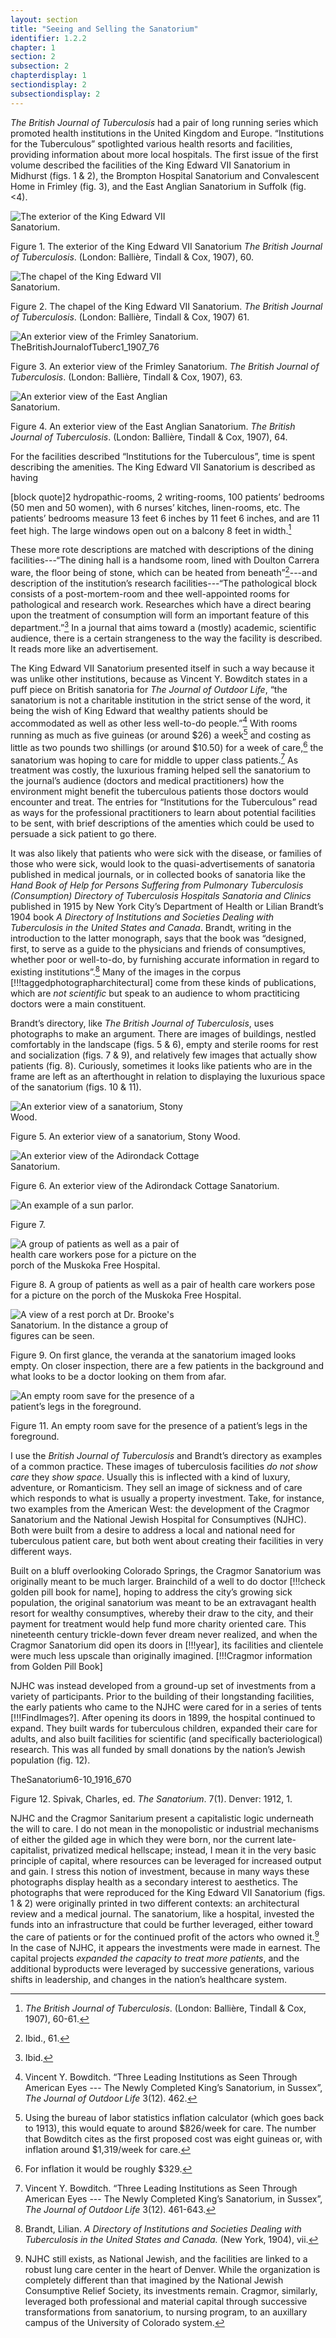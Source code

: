 ```yaml
---
layout: section
title: "Seeing and Selling the Sanatorium"
identifier: 1.2.2
chapter: 1
section: 2
subsection: 2
chapterdisplay: 1
sectiondisplay: 2
subsectiondisplay: 2
---
```


*The British Journal of Tuberculosis* had a pair of long running series which promoted health institutions in the United Kingdom and Europe. “Institutions for the Tuberculous” spotlighted various health resorts and facilities, providing information about more local hospitals. The first issue of the first volume described the facilities of the King Edward VII Sanatorium in Midhurst (figs. 1 & 2), the Brompton Hospital Sanatorium and Convalescent Home in Frimley (fig. 3), and the East Anglian Sanatorium in Suffolk (fig. <4).

<img id="TheBritishJournalofTuberc1_1907_73" src="{{ site.baseurl }}/assets/items/TheBritishJournalofTuberc1_1907_73.jpg" alt="The exterior of the King Edward VII Sanatorium." style="max-width:60%;height:auto;">

Figure 1. The exterior of the King Edward VII Sanatorium *The British Journal of Tuberculosis*. (London: Ballière, Tindall & Cox, 1907), 60.

<img id="TheBritishJournalofTuberc1_1907_74" src="{{ site.baseurl }}/assets/items/TheBritishJournalofTuberc1_1907_74.jpg" alt="The chapel of the King Edward VII Sanatorium." style="max-width:60%;height:auto;">

Figure 2. The chapel of the King Edward VII Sanatorium. *The British Journal of Tuberculosis*. (London: Ballière, Tindall & Cox, 1907) 61.

<img id="TheBritishJournalofTuberc1_1907_76" src="{{ site.baseurl }}/assets/items/TheBritishJournalofTuberc1_1907_76.jpg" alt="An exterior view of the Frimley Sanatorium." style="max-width:60%;height:auto;">TheBritishJournalofTuberc1_1907_76

Figure 3. An exterior view of the Frimley Sanatorium. *The British Journal of Tuberculosis*. (London: Ballière, Tindall & Cox, 1907), 63.

<img id="TheBritishJournalofTuberc1_1907_77" src="{{ site.baseurl }}/assets/items/TheBritishJournalofTuberc1_1907_77.jpg" alt="An exterior view of the East Anglian Sanatorium." style="max-width:60%;height:auto;">

Figure 4. An exterior view of the East Anglian Sanatorium. *The British Journal of Tuberculosis*. (London: Ballière, Tindall & Cox, 1907), 64.

For the facilities described “Institutions for the Tuberculous”, time is spent describing the amenities. The King Edward VII Sanatorium is described as having 

[block quote]2 hydropathic-rooms, 2 writing-rooms, 100 patients’ bedrooms (50 men and 50 women), with 6 nurses’ kitches, linen-rooms, etc. The patients’ bedrooms measure 13 feet 6 inches by 11 feet 6 inches, and are 11 feet high. The large windows open out on a balcony 8 feet in width.[^fn1]

These more rote descriptions are matched with descriptions of the dining facilities---“The dining hall is a handsome room, lined with Doulton Carrera ware, the floor being of stone, which can be heated from beneath”[^fn2]---and description of the institution’s research facilities---“The pathological block consists of a post-mortem-room and thee well-appointed rooms for pathological and research work. Researches which have a direct bearing upon the treatment of consumption will form an important feature of this department.”[^fn3] In a journal that aims toward a (mostly) academic, scientific audience, there is a certain strangeness to the way the facility is described. It reads more like an advertisement. 

The King Edward VII Sanatorium presented itself in such a way because it was unlike other institutions, because as Vincent Y. Bowditch states in a puff piece on British sanatoria for *The Journal of Outdoor Life*, “the sanatorium is not a charitable institution in the strict sense of the word, it being the wish of King Edward that wealthy patients should be accommodated as well as other less well-to-do people.”[^fn4] With rooms running as much as five guineas (or around $26) a week[^fn5] and costing as little as two pounds two shillings (or around $10.50) for a week of care,[^fn6] the sanatorium was hoping to care for middle to upper class patients.[^fn7] As treatment was costly, the luxurious framing helped sell the sanatorium to the journal’s audience (doctors and medical practitioners) how the environment might benefit the tuberculous patients those doctors would encounter and treat. The entries for “Institutions for the Tuberculous” read as ways for the professional practitioners to learn about potential facilities to be sent, with brief descriptions of the amenties which could be used to persuade a sick patient to go there.

It was also likely that patients who were sick with the disease, or families of those who were sick, would look to the quasi-advertisements of sanatoria published in medical journals, or in collected books of sanatoria like the *Hand Book of Help for Persons Suffering from Pulmonary Tuberculosis (Consumption) Directory of Tuberculosis Hospitals Sanatoria and Clinics* published in 1915 by New York City’s Department of Health or Lilian Brandt’s 1904 book *A Directory of Institutions and Societies Dealing with Tuberculosis in the United States and Canada*.  Brandt, writing in the introduction to the latter monograph, says that the book was “designed, first, to serve as a guide to the physicians and friends of consumptives, whether poor or well-to-do, by furnishing accurate information in regard to existing institutions”.[^fn8] Many of the images in the corpus [!!!taggedphotographarchitectural] come from these kinds of publications, which are *not scientific* but speak to an audience to whom practiticing doctors were a main constituent.

Brandt’s directory, like *The British Journal of Tuberculosis*, uses photographs to make an argument. There are images of buildings, nestled comfortably in the landscape (figs. 5 & 6), empty and sterile rooms for rest and socialization (figs. 7 & 9), and relatively few images that actually show patients (fig. 8). Curiously, sometimes it looks like patients who are in the frame are left as an afterthought in relation to displaying the luxurious space of the sanatorium (figs. 10 & 11).

<img id="Brandt_ADirectoryofInstitutionsa_1904_107a" src="{{ site.baseurl }}/assets/items/Brandt_ADirectoryofInstitutionsa_1904_107a.jpg" alt="An exterior view of a sanatorium, Stony Wood." style="max-width:60%;height:auto;">

Figure 5. An exterior view of a sanatorium, Stony Wood.

<img id="Brandt_ADirectoryofInstitutionsa_1904_121" src="{{ site.baseurl }}/assets/items/Brandt_ADirectoryofInstitutionsa_1904_121.jpg" alt="An exterior view of the Adirondack Cottage Sanatorium." style="max-width:60%;height:auto;">

Figure 6. An exterior view of the Adirondack Cottage Sanatorium.

<img id="Brandt_ADirectoryofInstitutionsa_1904_107b" src="{{ site.baseurl }}/assets/items/Brandt_ADirectoryofInstitutionsa_1904_107b.jpg" alt="An example of a sun parlor." style="max-width:60%;height:auto;">

Figure 7.

<img id="Brandt_ADirectoryofInstitutionsa_1904_161b" src="{{ site.baseurl }}/assets/items/Brandt_ADirectoryofInstitutionsa_1904_107a.jpg" alt="A group of patients as well as a pair of health care workers pose for a picture on the porch of the Muskoka Free Hospital." style="max-width:60%;height:auto;">

Figure 8. A group of patients as well as a pair of health care workers pose for a picture on the porch of the Muskoka Free Hospital.

<img id="Brandt_ADirectoryofInstitutionsa_1904_55" src="{{ site.baseurl }}/assets/items/Brandt_ADirectoryofInstitutionsa_1904_55.jpg" alt="A view of a rest porch at Dr. Brooke's Sanatorium. In the distance a group of figures can be seen." style="max-width:60%;height:auto;">

Figure 9. On first glance, the veranda at the sanatorium imaged looks empty. On closer inspection, there are a few patients in the background and what looks to be a doctor looking on them from afar.

<img id="Brandt_ADirectoryofInstitutionsa_1904_110b" src="{{ site.baseurl }}/assets/items/Brandt_ADirectoryofInstitutionsa_1904_110b.jpg" alt="An empty room save for the presence of a patient’s legs in the foreground." style="max-width:60%;height:auto;">

Figure 11. An empty room save for the presence of a patient’s legs in the foreground.

I use the *British Journal of Tuberculosis* and Brandt’s directory as examples of a common practice. These images of tuberculosis facilities *do not show care* they *show space*. Usually this is inflected with a kind of luxury, adventure, or Romanticism. They sell an image of sickness and of care which responds to what is usually a property investment. Take, for instance, two examples from the American West: the development of the Cragmor Sanatorium and the National Jewish Hospital for Consumptives (NJHC). Both were built from a desire to address a local and national need for tuberculous patient care, but both went about creating their facilities in very different ways. 

Built on a bluff overlooking Colorado Springs, the Cragmor Sanatorium was originally meant to be much larger. Brainchild of a well to do doctor [!!!check golden pill book for name], hoping to address the city’s growing sick population, the original sanatorium was meant to be an extravagant health resort for wealthy consumptives, whereby their draw to the city, and their payment for treatment would help fund more charity oriented care. This nineteenth century trickle-down fever dream never realized, and when the Cragmor Sanatorium did open its doors in [!!!year], its facilities and clientele were much less upscale than originally imagined. [!!!Cragmor information from Golden Pill Book] 

NJHC was instead developed from a ground-up set of investments from a variety of participants. Prior to the building of their longstanding facilities, the early patients who came to the NJHC were cared for in a series of tents [!!!FindImages?]. After opening its doors in 1899, the hospital continued to expand. They built wards for tuberculous children, expanded their care for adults, and also built facilities for scientific (and specifically bacteriological) research. This was all funded by small donations by the nation’s Jewish population (fig. 12).

TheSanatorium6-10_1916_670

Figure  12. Spivak, Charles, ed. *The Sanatorium*. 7(1). Denver: 1912, 1.

NJHC and the Cragmor Sanitarium present a capitalistic logic underneath the will to care. I do not mean in the monopolistic or industrial mechanisms of either the gilded age in which they were born, nor the current late-capitalist, privatized medical hellscape; instead, I mean it in the very basic principle of capital, where resources can be leveraged for increased output and gain. I stress this notion of investment, because in many ways these photographs display health as a secondary interest to aesthetics. The photographs that were reproduced for the King Edward VII Sanatorium (figs. 1 & 2) were originally printed in two different contexts: an architectural review and a medical journal. The sanatorium, like a hospital, invested the funds into an infrastructure that could be further leveraged, either toward the care of patients or for the continued profit of the actors who owned it.[^fn9] In the case of NJHC, it appears the investments were made in earnest. The capital projects *expanded the capacity to treat more patients*, and the additional byproducts were leveraged by successive generations, various shifts in leadership, and changes in the nation’s healthcare system.


[^fn1]: *The British Journal of Tuberculosis*. (London: Ballière, Tindall & Cox, 1907), 60-61.

[^fn2]: Ibid., 61.

[^fn3]: Ibid.

[^fn4]: Vincent Y. Bowditch. “Three Leading Institutions as Seen Through American Eyes --- The Newly Completed King’s Sanatorium, in Sussex”, *The Journal of Outdoor Life* 3(12). 462.

[^fn5]: Using the bureau of labor statistics inflation calculator (which goes back to 1913), this would equate to around $826/week for care. The number that Bowditch cites as the first proposed cost was eight guineas or, with inflation around $1,319/week for care.

[^fn6]: For inflation it would be roughly $329.

[^fn7]: Vincent Y. Bowditch. “Three Leading Institutions as Seen Through American Eyes --- The Newly Completed King’s Sanatorium, in Sussex”, *The Journal of Outdoor Life* 3(12). 461-643.

[^fn8]: Brandt, Lilian. *A Directory of Institutions and Societies Dealing with Tuberculosis in the United States and Canada.* (New York, 1904), vii.

[^fn9]: NJHC still exists, as National Jewish, and the facilities are linked to a robust lung care center in the heart of Denver. While the organization is completely different than that imagined by the National Jewish Consumptive Relief Society, its investments remain. Cragmor, similarly, leveraged both professional and material capital through successive transformations from sanatorium, to nursing program, to an auxillary campus of the University of Colorado system.⁠
